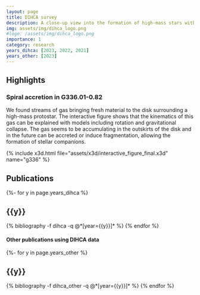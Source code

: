```yaml
---
layout: page
title: DIHCA survey
description: A close-up view into the formation of high-mass stars with ALMA.
img: assets/img/dihca_logo.png
#logo: /assets/img/dihca_logo.png
importance: 1
category: research
years_dihca: [2023, 2022, 2021]
years_other: [2023]
---
```

## Highlights

### Spiral accretion in G336.01-0.82

We found streams of gas bringing fresh material to the disk surrounding a high-mass protostar.
The interactive figure shows that the kinematics of this gas can be explained with models including rotation and gravitational collapse.
The gas seems to be accumulating in the outskirts of the disk and in the future can be accreted or induce fragmentation, allowing the formation of stellar companions.

{% include x3d.html file="assets/x3d/interactive_figure_final.x3d" name="g336" %}

## Publications

<div class="publications">
{%- for y in page.years_dihca %}
  <h2 class="year">{{y}}</h2>
  {% bibliography -f dihca -q @*[year={{y}}]* %}
{% endfor %}
</div>

#### Other publications using DIHCA data

<div class="publications">
{%- for y in page.years_other %}
  <h2 class="year">{{y}}</h2>
  {% bibliography -f dihca_other -q @*[year={{y}}]* %}
{% endfor %}
</div>
